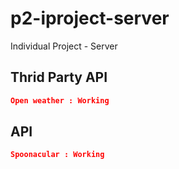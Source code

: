 # p2-iproject-server
Individual Project - Server

## Thrid Party API
```json
Open weather : Working
```

## API

```json 
Spoonacular : Working
```